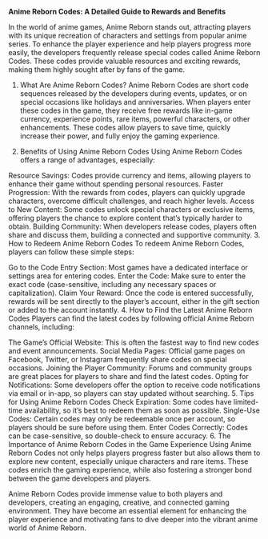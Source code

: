 
**Anime Reborn Codes: A Detailed Guide to Rewards and Benefits**

In the world of anime games, Anime Reborn stands out, attracting players with its unique recreation of characters and settings from popular anime series. To enhance the player experience and help players progress more easily, the developers frequently release special codes called Anime Reborn Codes. These codes provide valuable resources and exciting rewards, making them highly sought after by fans of the game.

1. What Are Anime Reborn Codes?
Anime Reborn Codes are short code sequences released by the developers during events, updates, or on special occasions like holidays and anniversaries. When players enter these codes in the game, they receive free rewards like in-game currency, experience points, rare items, powerful characters, or other enhancements. These codes allow players to save time, quickly increase their power, and fully enjoy the gaming experience.

2. Benefits of Using Anime Reborn Codes
Using Anime Reborn Codes offers a range of advantages, especially:

Resource Savings: Codes provide currency and items, allowing players to enhance their game without spending personal resources.
Faster Progression: With the rewards from codes, players can quickly upgrade characters, overcome difficult challenges, and reach higher levels.
Access to New Content: Some codes unlock special characters or exclusive items, offering players the chance to explore content that’s typically harder to obtain.
Building Community: When developers release codes, players often share and discuss them, building a connected and supportive community.
3. How to Redeem Anime Reborn Codes
To redeem Anime Reborn Codes, players can follow these simple steps:

Go to the Code Entry Section: Most games have a dedicated interface or settings area for entering codes.
Enter the Code: Make sure to enter the exact code (case-sensitive, including any necessary spaces or capitalization).
Claim Your Reward: Once the code is entered successfully, rewards will be sent directly to the player’s account, either in the gift section or added to the account instantly.
4. How to Find the Latest Anime Reborn Codes
Players can find the latest codes by following official Anime Reborn channels, including:

The Game’s Official Website: This is often the fastest way to find new codes and event announcements.
Social Media Pages: Official game pages on Facebook, Twitter, or Instagram frequently share codes on special occasions.
Joining the Player Community: Forums and community groups are great places for players to share and find the latest codes.
Opting for Notifications: Some developers offer the option to receive code notifications via email or in-app, so players can stay updated without searching.
5. Tips for Using Anime Reborn Codes
Check Expiration: Some codes have limited-time availability, so it’s best to redeem them as soon as possible.
Single-Use Codes: Certain codes may only be redeemable once per account, so players should be sure before using them.
Enter Codes Correctly: Codes can be case-sensitive, so double-check to ensure accuracy.
6. The Importance of Anime Reborn Codes in the Game Experience
Using Anime Reborn Codes not only helps players progress faster but also allows them to explore new content, especially unique characters and rare items. These codes enrich the gaming experience, while also fostering a stronger bond between the game developers and players.

Anime Reborn Codes provide immense value to both players and developers, creating an engaging, creative, and connected gaming environment. They have become an essential element for enhancing the player experience and motivating fans to dive deeper into the vibrant anime world of Anime Reborn.
